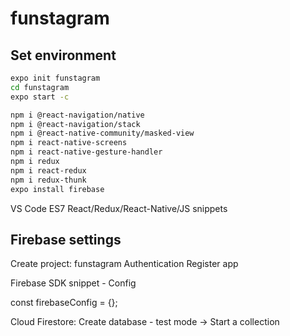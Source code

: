 # funstagram

## Set environment
```bash
expo init funstagram 
cd funstagram
expo start -c

npm i @react-navigation/native
npm i @react-navigation/stack
npm i @react-native-community/masked-view
npm i react-native-screens
npm i react-native-gesture-handler
npm i redux
npm i react-redux
npm i redux-thunk
expo install firebase 
```

VS Code ES7 React/Redux/React-Native/JS snippets

## Firebase settings
Create project: funstagram
Authentication
Register app

Firebase SDK snippet - Config

const firebaseConfig = {};

Cloud Firestore: Create database - test mode -> Start a collection